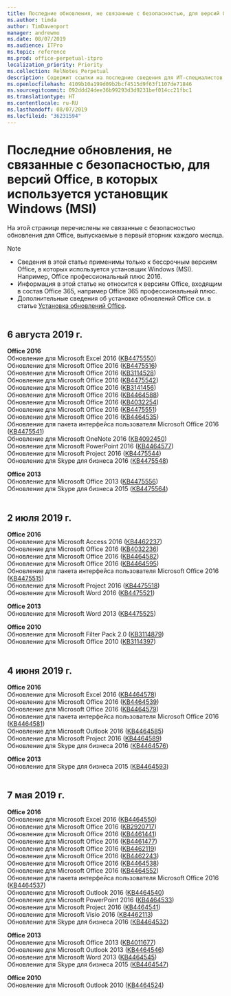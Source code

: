 ```yaml
---
title: Последние обновления, не связанные с безопасностью, для версий Office, в которых используется установщик Windows (MSI)
ms.author: timda
author: TimDavenport
manager: andrewmo
ms.date: 08/07/2019
ms.audience: ITPro
ms.topic: reference
ms.prod: office-perpetual-itpro
localization_priority: Priority
ms.collection: RelNotes_Perpetual
description: Содержит ссылки на последние сведения для ИТ-специалистов об обновлениях, не связанных с безопасностью, для бессрочных версий Office 2016, Office 2013 и Office 2010
ms.openlocfilehash: 4109b10a199d09b2bcf4515d9f63f1107de71846
ms.sourcegitcommit: 092ddd24dee36b99293d3d9231bef014cc21fbc1
ms.translationtype: HT
ms.contentlocale: ru-RU
ms.lasthandoff: 08/07/2019
ms.locfileid: "36231594"
---
```

# <a name="latest-non-security-updates-for-versions-of-office-that-use-windows-installer-msi"></a>Последние обновления, не связанные с безопасностью, для версий Office, в которых используется установщик Windows (MSI)

На этой странице перечислены не связанные с безопасностью обновления для Office, выпускаемые в первый вторник каждого месяца.

> [!NOTE]
> - Сведения в этой статье применимы только к бессрочным версиям Office, в которых используется установщик Windows (MSI). Например, Office профессиональный плюс 2016.
> - Информация в этой статье не относится к версиям Office, входящим в состав Office 365, например Office 365 профессиональный плюс.
> - Дополнительные сведения об установке обновлений Office см. в статье [Установка обновлений Office](https://support.office.com/article/2ab296f3-7f03-43a2-8e50-46de917611c5).
<br/><br/>

## <a name="august-6-2019"></a>6 августа 2019 г.

**Office 2016**<br/>
Обновление для Microsoft Excel 2016 ([KB4475550](https://support.microsoft.com/help/4475550))<br/>
Обновление для Microsoft Office 2016 ([KB4475516](https://support.microsoft.com/help/4475516))<br/>
Обновление для Microsoft Office 2016 ([KB3114528](https://support.microsoft.com/help/3114528))<br/>
Обновление для Microsoft Office 2016 ([KB4475542](https://support.microsoft.com/help/4475542))<br/>
Обновление для Microsoft Office 2016 ([KB3141456](https://support.microsoft.com/help/3141456))<br/>
Обновление для Microsoft Office 2016 ([KB4464588](https://support.microsoft.com/help/4464588))<br/>
Обновление для Microsoft Office 2016 ([KB4032254](https://support.microsoft.com/help/4032254))<br/>
Обновление для Microsoft Office 2016 ([KB4475551](https://support.microsoft.com/help/4475551))<br/>
Обновление для Microsoft Office 2016 ([KB4464535](https://support.microsoft.com/help/4464535))<br/>
Обновление для пакета интерфейса пользователя Microsoft Office 2016 ([KB4475541](https://support.microsoft.com/help/4475541))<br/>
Обновление для Microsoft OneNote 2016 ([KB4092450](https://support.microsoft.com/help/4092450))<br/>
Обновление для Microsoft PowerPoint 2016 ([KB4464577](https://support.microsoft.com/help/4464577))<br/>
Обновление для Microsoft Project 2016 ([KB4475544](https://support.microsoft.com/help/4475544))<br/>
Обновление для Skype для бизнеса 2016 ([KB4475548](https://support.microsoft.com/help/4475548))<br/>

**Office 2013**<br/>
Обновление для Microsoft Office 2013 ([KB4475556](https://support.microsoft.com/help/4475556))<br/>
Обновление для Skype для бизнеса 2015 ([KB4475564](https://support.microsoft.com/help/4475564))<br/><br/>



## <a name="july-2-2019"></a>2 июля 2019 г.

**Office 2016**<br/>
Обновление для Microsoft Access 2016 ([KB4462237](https://support.microsoft.com/help/4462237))<br/>
Обновление для Microsoft Office 2016 ([KB4032236](https://support.microsoft.com/help/4032236))<br/>
Обновление для Microsoft Office 2016 ([KB4464582](https://support.microsoft.com/help/4464582))<br/>
Обновление для Microsoft Office 2016 ([KB4464595](https://support.microsoft.com/help/4464595))<br/>
Обновление для пакета интерфейса пользователя Microsoft Office 2016 ([KB4475515](https://support.microsoft.com/help/4475515))<br/>
Обновление для Microsoft Project 2016 ([KB4475518](https://support.microsoft.com/help/4475518))<br/>
Обновление для Microsoft Word 2016 ([KB4475521](https://support.microsoft.com/help/4475521))<br/>


**Office 2013**<br/>
Обновление для Microsoft Word 2013 ([KB4475525](https://support.microsoft.com/help/4475525))<br/>


**Office 2010**<br/>
Обновление для Microsoft Filter Pack 2.0 ([KB3114879](https://support.microsoft.com/help/3114879))<br/>Обновление для Microsoft Office 2010 ([KB3114397](https://support.microsoft.com/help/3114397))<br/><br/>

## <a name="june-4-2019"></a>4 июня 2019 г.

**Office 2016**<br/>
Обновление для Microsoft Excel 2016 ([KB4464578](https://support.microsoft.com/help/4464578))<br/>
Обновление для Microsoft Office 2016 ([KB4464539](https://support.microsoft.com/help/4464539))<br/>
Обновление для Microsoft Office 2016 ([KB4464579](https://support.microsoft.com/help/4464579))<br/>
Обновление для пакета интерфейса пользователя Microsoft Office 2016 ([KB4464581](https://support.microsoft.com/help/4464581))<br/>
Обновление для Microsoft Outlook 2016 ([KB4464585](https://support.microsoft.com/help/4464585))<br/>
Обновление для Microsoft Project 2016 ([KB4464589](https://support.microsoft.com/help/4464589))<br/>
Обновление для Skype для бизнеса 2016 ([KB4464576](https://support.microsoft.com/help/4464576))<br/>

**Office 2013**<br/>
Обновление для Skype для бизнеса 2015 ([KB4464593](https://support.microsoft.com/help/4464593))<br/>
<br/>
## <a name="may-7-2019"></a>7 мая 2019 г.

**Office 2016**<br/>
Обновление для Microsoft Excel 2016 ([KB4464550](https://support.microsoft.com/help/4464550))<br/>
Обновление для Microsoft Office 2016 ([KB2920717](https://support.microsoft.com/help/2920717))<br/>
Обновление для Microsoft Office 2016 ([KB4461441](https://support.microsoft.com/help/4461441))<br/>
Обновление для Microsoft Office 2016 ([KB4461477](https://support.microsoft.com/help/4461477))<br/>
Обновление для Microsoft Office 2016 ([KB4462119](https://support.microsoft.com/help/4462119))<br/>
Обновление для Microsoft Office 2016 ([KB4462243](https://support.microsoft.com/help/4462243))<br/>
Обновление для Microsoft Office 2016 ([KB4464538](https://support.microsoft.com/help/4464538))<br/>
Обновление для Microsoft Office 2016 ([KB4464552](https://support.microsoft.com/help/4464552))<br/>
Обновление для пакета интерфейса пользователя Microsoft Office 2016 ([KB4464537](https://support.microsoft.com/help/4464537))<br/>
Обновление для Microsoft Outlook 2016 ([KB4464540](https://support.microsoft.com/help/4464540))<br/>
Обновление для Microsoft PowerPoint 2016 ([KB4464533](https://support.microsoft.com/help/4464533))<br/>
Обновление для Microsoft Project 2016 ([KB4464541](https://support.microsoft.com/help/4464541))<br/>
Обновление для Microsoft Visio 2016 ([KB4462113](https://support.microsoft.com/help/4462113))<br/>
Обновление для Skype для бизнеса 2016 ([KB4464532](https://support.microsoft.com/help/4464532))<br/>

**Office 2013**<br/>
Обновление для Microsoft Office 2013 ([KB4011677](https://support.microsoft.com/help/4011677))<br/>
Обновление для Microsoft Outlook 2013 ([KB4464546](https://support.microsoft.com/help/4464546))<br/>
Обновление для Microsoft Word 2013 ([KB4464545](https://support.microsoft.com/help/4464545))<br/>
Обновление для Skype для бизнеса 2015 ([KB4464547](https://support.microsoft.com/help/4464547))<br/>

**Office 2010**<br/>
Обновление для Microsoft Outlook 2010 ([KB4464524](https://support.microsoft.com/help/4464524))